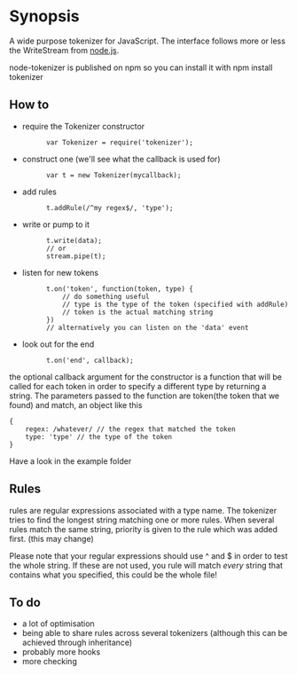 # Synopsis
A wide purpose tokenizer for JavaScript. The interface follows more or less
the WriteStream from [node.js](http://nodejs.org).

node-tokenizer is published on npm so you can install it with
    npm install tokenizer

## How to

* require the Tokenizer constructor

            var Tokenizer = require('tokenizer');

* construct one (we'll see what the callback is used for)

            var t = new Tokenizer(mycallback);

* add rules

            t.addRule(/^my regex$/, 'type');

* write or pump to it

            t.write(data);
            // or
            stream.pipe(t);

* listen for new tokens

            t.on('token', function(token, type) {
                // do something useful
                // type is the type of the token (specified with addRule)
                // token is the actual matching string
            })
            // alternatively you can listen on the 'data' event

* look out for the end

            t.on('end', callback);

the optional callback argument for the constructor is a function that will
be called for each token in order to specify a different type by returning
a string. The parameters passed to the function are token(the token that we found)
and match, an object like this 

    {
        regex: /whatever/ // the regex that matched the token
        type: 'type' // the type of the token
    }

Have a look in the example folder

## Rules
rules are regular expressions associated with a type name.
The tokenizer tries to find the longest string matching one or more rules.
When several rules match the same string, priority is given to the rule
which was added first. (this may change)

Please note that your regular expressions should use ^ and $ in order
to test the whole string. If these are not used, you rule will match _every_
string that contains what you specified, this could be the whole file!

## To do
* a lot of optimisation
* being able to share rules across several tokenizers
    (although this can be achieved through inheritance)
* probably more hooks
* more checking
